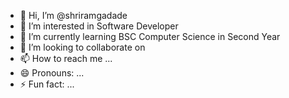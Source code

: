 - 👋 Hi, I’m @shriramgadade
- 👀 I’m interested in Software Developer
- 🌱 I’m currently learning BSC Computer Science in Second Year
- 💞️ I’m looking to collaborate on 
- 📫 How to reach me ...
- 😄 Pronouns: ...
- ⚡ Fun fact: ...

<!---
shriramgadade/shriramgadade is a ✨ special ✨ repository because its `README.md` (this file) appears on your GitHub profile.
You can click the Preview link to take a look at your changes.
--->
